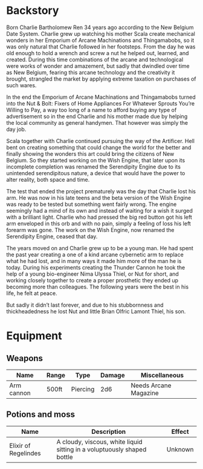 <!-- TITLE: Wrench -->
<!-- SUBTITLE: The life and love of Charlie Wren -->

# Backstory
Born Charlie Bartholomew Ren 34 years ago according to the New Belgium Date System. Charlie grew up watching his mother Scala create mechanical wonders in her Emporium of Arcane Machinations and Thingamabobs, so it was only natural that Charlie followed in her footsteps. From the day he was old enough to hold a wrench and screw a nut he helped out, learned, and created. During this time combinations of the arcane and technological were works of wonder and amazement, but sadly that dwindled over time as New Belgium, fearing this arcane technology and the creativity it brought, strangled the market by applying extreme taxation on purchases of such wares.

In the end the Emporium of Arcane Machinations and Thingamabobs turned into the Nut & Bolt: Fixers of Home Appliances For Whatever Sprouts You’re Willing to Pay, a way too long of a name to afford buying any type of advertisement so in the end Charlie and his mother made due by helping the local community as general handymen. That however was simply the day job.

Scala together with Charlie continued pursuing the way of the Artificer. Hell bent on creating something that could change the world for the better and finally showing the wonders this art could bring the citizens of New Belgium. So they started working on the Wish Engine, that later upon its incomplete completion was renamed the Serendipity Engine due to its unintended serendipitous nature, a device that would have the power to alter reality, both space and time.

The test that ended the project prematurely was the day that Charlie lost his arm. He was now in his late teens and the beta version of the Wish Engine was ready to be tested but something went fairly wrong. The engine seemingly had a mind of its own and instead of waiting for a wish it surged with a brilliant light. Charlie who had pressed the big red button got his left arm enveloped in this orb and with no pain, simply a feeling of loss his left forearm was gone. The work on the Wish Engine, now renamed the Serendipity Engine, ceased that day.

The years moved on and Charlie grew up to be a young man. He had spent the past year creating a one of a kind arcane cybernetic arm to replace what he had lost, and in many ways it made him more of the man he is today. During his experiments creating the Thunder Cannon he took the help of a young bio-engineer Nima Ulyssa Thiel, or Nut for short, and working closely together to create a proper prosthetic they ended up becoming more than colleagues. The following years were the best in his life, he felt at peace. 

But sadly it didn’t last forever, and due to his stubbornness and thickheadedness he lost Nut and little Brian Olfric Lamont Thiel, his son.
# Equipment
## Weapons
Name | Range | Type | Damage | Miscellaneous
--- | --- | --- | --- | ---
Arm cannon | 500ft | Piercing | 2d6 | Needs Arcane Magazine

## Potions and moss
Name | Description | Effect
--- | --- | ---
Elixir of Regelindes | A cloudy, viscous, white liquid sitting in a voluptuously shaped bottle | Unknown
